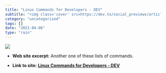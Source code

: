 ```yaml
---
title: "Linux Commands for Developers - DEV"
subtitle: "<img class='cover' src=https://dev.to/social_previews/article/439975.png>"
category: "uncategorized"
tags: []
date: "2021-04-06"
type: "rain"
---
```

<img class="cover" src=https://dev.to/social_previews/article/439975.png>



* **Web site excerpt:** Another one of these lists of commands.

* **Link to site:** **[Linux Commands for Developers - DEV](https://dev.to/ptuladhar3/linux-commands-for-developers-17j)**